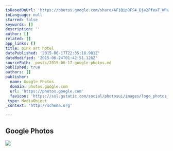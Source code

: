 ```yaml
---
isBasedOnUrl: 'https://photos.google.com/share/AF1QipOFS4_Bje2PfeaT_WRaVhKQ2TRcQsFl0JwC1fhvMr-yxXxb6-BveI8AbIA5iMLUgQ/photo/AF1QipMwRaFzmdgAU_N-4Y4sRYhI0365o8-gi6lUode0?key=TncxeEhFYUY1dmRqRTNqaTF4ZE9wTDZfV2lCa213'
inLanguage: null
starred: false
keywords: []
description: ''
author: []
related: []
app_links: []
title: pink art hotel
datePublished: '2015-06-17T22:35:18.901Z'
dateModified: '2015-06-24T01:42:51.126Z'
sourcePath: _posts/2015-06-17-google-photos.md
published: true
authors: []
publisher:
  name: Google Photos
  domain: photos.google.com
  url: 'https://photos.google.com'
  favicon: 'https://ssl.gstatic.com/social/photosui/images/logo_photos_color_192.png'
_type: MediaObject
_context: 'http://schema.org'

---
```

<article style=""><h1>Google Photos</h1><p></p><img src="https://lh3.googleusercontent.com/6fJ4n9TjR3qcwLE9beW-sZ37wcaZFs664GK2yCwUFJgO=w900-h1200-no" /></article>
